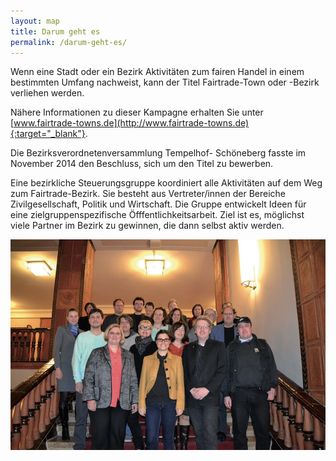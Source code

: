 ```yaml
---
layout: map
title: Darum geht es
permalink: /darum-geht-es/
---
```


Wenn eine Stadt oder ein Bezirk Aktivitäten zum fairen Handel in einem bestimmten Umfang nachweist, kann der Titel Fairtrade-Town oder -Bezirk verliehen werden.

Nähere Informationen zu dieser Kampagne erhalten Sie unter [www.fairtrade-towns.de](http://www.fairtrade-towns.de){:target="_blank"}.

Die Bezirksverordnetenversammlung Tempelhof- Schöneberg fasste im November 2014 den Beschluss, sich um den Titel zu bewerben.

Eine bezirkliche Steuerungsgruppe koordiniert alle Aktivitäten auf dem Weg zum Fairtrade-Bezirk. Sie besteht aus Vertreter/innen der Bereiche Zivilgesellschaft, Politik und Wirtschaft. Die Gruppe entwickelt Ideen für eine zielgruppenspezifische Öfffentlichkeitsarbeit. Ziel ist es, möglichst viele Partner im Bezirk zu gewinnen, die dann selbst aktiv werden.

![Gruppenfoto](/images/gruppenfoto.jpg)
